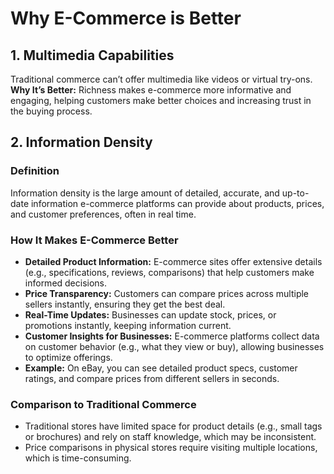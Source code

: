 # Why E-Commerce is Better

## 1. Multimedia Capabilities
Traditional commerce can’t offer multimedia like videos or virtual try-ons.
**Why It’s Better:** Richness makes e-commerce more informative and engaging, helping customers make better choices and increasing trust in the buying process.

## 2. Information Density
### Definition
Information density is the large amount of detailed, accurate, and up-to-date information e-commerce platforms can provide about products, prices, and customer preferences, often in real time.

### How It Makes E-Commerce Better
- **Detailed Product Information:** E-commerce sites offer extensive details (e.g., specifications, reviews, comparisons) that help customers make informed decisions.
- **Price Transparency:** Customers can compare prices across multiple sellers instantly, ensuring they get the best deal.
- **Real-Time Updates:** Businesses can update stock, prices, or promotions instantly, keeping information current.
- **Customer Insights for Businesses:** E-commerce platforms collect data on customer behavior (e.g., what they view or buy), allowing businesses to optimize offerings.
- **Example:** On eBay, you can see detailed product specs, customer ratings, and compare prices from different sellers in seconds.

### Comparison to Traditional Commerce
- Traditional stores have limited space for product details (e.g., small tags or brochures) and rely on staff knowledge, which may be inconsistent.
- Price comparisons in physical stores require visiting multiple locations, which is time-consuming.